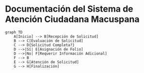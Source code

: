 # Documentación del Sistema de Atención Ciudadana Macuspana

```mermaid
graph TD
    A[Inicio] --> B[Recepción de Solicitud]
    B --> C[Evaluación de Solicitud]
    C --> D{Solicitud Completa?}
    D -->|Sí| E[Asignación de Folio]
    D -->|No| F[Requerir Información Adicional]
    F --> B
    E --> G[Atención de Solicitud]
    G --> H[Finalización]
```